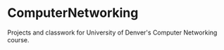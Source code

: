 # ComputerNetworking

Projects and classwork for University of Denver's Computer Networking course.
